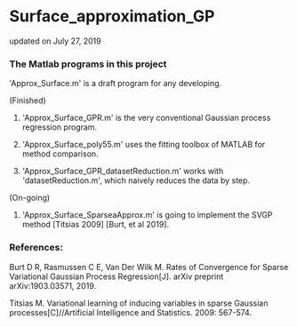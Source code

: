 # Surface_approximation_GP

updated on July 27, 2019

### The Matlab programs in this project

'Approx_Surface.m' is a draft program for any developing.

(Finished)

1. 'Approx_Surface_GPR.m' is the very conventional Gaussian process regression program.

2. 'Approx_Surface_poly55.m' uses the fitting toolbox of MATLAB for method comparison.

3. 'Approx_Surface_GPR_datasetReduction.m' works with 'datasetReduction.m', which naively reduces the data by step.

(On-going)

1. 'Approx_Surface_SparseaApprox.m' is going to implement the SVGP method [Titsias 2009] [Burt, et al 2019].

### References:

Burt D R, Rasmussen C E, Van Der Wilk M. Rates of Convergence for Sparse Variational Gaussian Process Regression[J]. arXiv preprint arXiv:1903.03571, 2019.

Titsias M. Variational learning of inducing variables in sparse Gaussian processes[C]//Artificial Intelligence and Statistics. 2009: 567-574.
